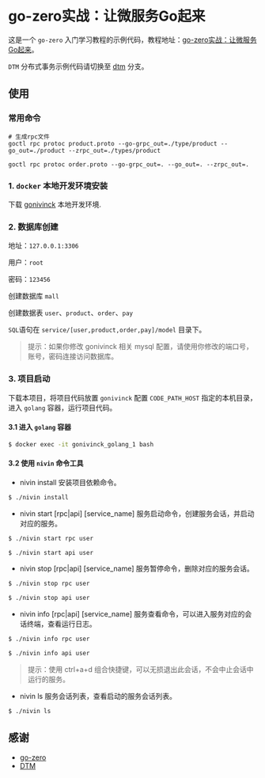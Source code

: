 # go-zero实战：让微服务Go起来
这是一个 `go-zero` 入门学习教程的示例代码，教程地址：[go-zero实战：让微服务Go起来](https://juejin.cn/post/7036011047391592485)。

`DTM` 分布式事务示例代码请切换至 [dtm](https://github.com/nivin-studio/go-zero-mall/tree/dtm) 分支。

## 使用

### 常用命令
```shell
# 生成rpc文件
goctl rpc protoc product.proto --go-grpc_out=./type/product --go_out=./product --zrpc_out=./types/product

goctl rpc protoc order.proto --go-grpc_out=. --go_out=. --zrpc_out=.
```




### 1. `docker` 本地开发环境安装
下载 [gonivinck](https://github.com/nivin-studio/gonivinck) 本地开发环境.

### 2. 数据库创建
地址：`127.0.0.1:3306`

用户：`root`

密码：`123456`

创建数据库 `mall`

创建数据表 `user`、`product`、`order`、`pay`

`SQL`语句在 `service/[user,product,order,pay]/model` 目录下。

> 提示：如果你修改 gonivinck 相关 mysql 配置，请使用你修改的端口号，账号，密码连接访问数据库。

### 3. 项目启动
下载本项目，将项目代码放置 `gonivinck` 配置 `CODE_PATH_HOST` 指定的本机目录，进入 `golang` 容器，运行项目代码。

#### 3.1 进入 `golang` 容器
~~~bash
$ docker exec -it gonivinck_golang_1 bash
~~~

#### 3.2 使用 `nivin` 命令工具

- nivin install
安装项目依赖命令。

~~~bash
$ ./nivin install
~~~

- nivin start [rpc|api] [service_name]
服务启动命令，创建服务会话，并启动对应的服务。
    
~~~bash
$ ./nivin start rpc user
~~~

~~~bash
$ ./nivin start api user
~~~

- nivin stop [rpc|api] [service_name]
服务暂停命令，删除对应的服务会话。
    
~~~bash
$ ./nivin stop rpc user
~~~

~~~bash
$ ./nivin stop api user
~~~

- nivin info [rpc|api] [service_name]
服务查看命令，可以进入服务对应的会话终端，查看运行日志。

~~~bash
$ ./nivin info rpc user
~~~

~~~bash
$ ./nivin info api user
~~~

> 提示：使用 ctrl+a+d 组合快捷键，可以无损退出此会话，不会中止会话中运行的服务。

- nivin ls
服务会话列表，查看启动的服务会话列表。
    
~~~bash
$ ./nivin ls
~~~


## 感谢

- [go-zero](https://github.com/zeromicro/go-zero)
- [DTM](https://github.com/dtm-labs/dtm)